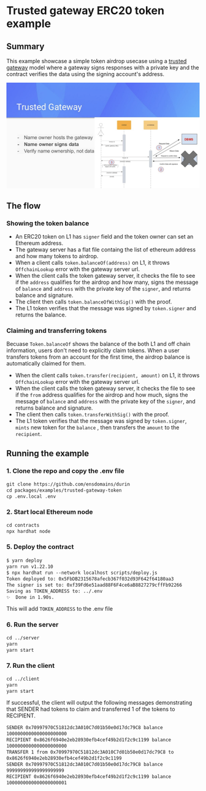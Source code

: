 
# Trusted gateway ERC20 token example

## Summary

This example showcase a simple token airdrop usecase using a [trusted gateway](https://speakerdeck.com/makoto_inoue/ens-on-layer2-at-ethcc-2021?slide=29) model where a gateway signs responses with a private key and the contract verifies the data using the signing account's address.

![](./diagram.png)

## The flow

### Showing the token balance

- An ERC20 token on L1 has `signer` field and the token owner can set an Ethereum address. 
- The gateway server has a flat file containg the list of ethereum address and how many tokens to airdrop.
- When a client calls `token.balanceOf(address)` on L1, it throws `OffchainLookup` error with the gateway server url.
- When the client calls the token gateway server, it checks the file to see if the `address` qualifies for the airdrop and how many, signs the message of `balance` and `address` with the private key of the `signer`, and returns balance and signature.
- The client then calls `token.balanceOfWithSig()` with the proof.
- The L1 token verifies that the message was signed by `token.signer` and returns the balance.

### Claiming and transferring tokens

Becuase `Token.balanceOf` shows the balance of the both L1 and off chain information, users don't need to explicitly claim tokens. When a user transfers tokens from an account for the first time, the airdrop balance is automatically claimed for them.

- When the client calls `token.transfer(recipient, amount)` on L1, it throws `OffchainLookup` error with the gateway server url.
- When the client calls the token gateway server, it checks the file to see if the `from` address qualifies for the airdrop and how much, signs the message of `balance` and `address` with the private key of the `signer`, and returns balance and signature.
- The client then calls `token.transferWithSig()` with the proof.
- The L1 token verifies that the message was signed by `token.signer`, `mints` new token for the `balance` , then transfers the `amount` to the `recipient`.

## Running the example

### 1. Clone the repo and copy the .env file

```
git clone https://github.com/ensdomains/durin
cd packages/examples/trusted-gateway-token
cp .env.local .env
```

### 2. Start local Ethereum node

```
cd contracts
npx hardhat node
```

### 5. Deploy the contract

```
$ yarn deploy
yarn run v1.22.10
$ npx hardhat run --network localhost scripts/deploy.js
Token deployed to: 0x5FbDB2315678afecb367f032d93F642f64180aa3
The signer is set to: 0xf39Fd6e51aad88F6F4ce6aB8827279cffFb92266
Saving as TOKEN_ADDRESS to: ../.env
✨  Done in 1.90s.
```

This will add `TOKEN_ADDRESS` to the .env file

### 6. Run the server

```
cd ../server
yarn
yarn start
```

### 7. Run the client

```
cd ../client
yarn
yarn start
```

If successful, the client will output the following messages demonstrating that SENDER had tokens to claim and transferred 1 of the tokens to RECIPIENT.

```
SENDER 0x70997970C51812dc3A010C7d01b50e0d17dc79C8 balance 1000000000000000000000
RECIPIENT 0x8626f6940e2eb28930efb4cef49b2d1f2c9c1199 balance 1000000000000000000000
TRANSFER 1 from 0x70997970C51812dc3A010C7d01b50e0d17dc79C8 to 0x8626f6940e2eb28930efb4cef49b2d1f2c9c1199
SENDER 0x70997970C51812dc3A010C7d01b50e0d17dc79C8 balance 999999999999999999999
RECIPIENT 0x8626f6940e2eb28930efb4cef49b2d1f2c9c1199 balance 1000000000000000000001
```
